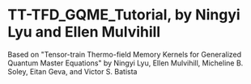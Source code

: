 # TT-TFD_GQME_Tutorial, by Ningyi Lyu and Ellen Mulvihill

Based on "Tensor-train Thermo-field Memory Kernels for Generalized Quantum Master Equations"
by Ningyi Lyu, Ellen Mulvihill, Micheline B. Soley, Eitan Geva, and Victor S. Batista
